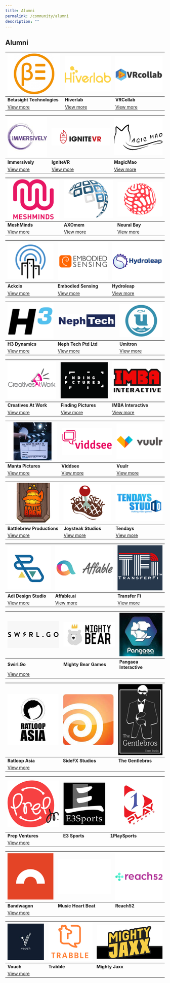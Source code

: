 ```yaml
---
title: Alumni
permalink: /community/alumni
description: ""
---
```

## Alumni

|![Alt text for image on Isomer site](/images/alumni/betasight.jpg) | ![Alt text for image on Isomer site](/images/alumni/hiverlab.png)|![Alt text for image on Isomer site](/images/alumni/vrcollab.png)|
| -------- | -------- | -------- |
| **Betasight Technologies**    | **Hiverlab**     | **VRCollab**  |
|[View more]() |    [View more]()  | [View more]()  |

|![Alt text for image on Isomer site](/images/alumni/immersively.jpg)| ![Alt text for image on Isomer site](/images/alumni/ignitevr.png) | ![Alt text for image on Isomer site](/images/alumni/magicmao1.png)|
| -------- | -------- | -------- |
| **Immersively**    | **IgniteVR**     | **MagicMao**  |
|[View more](/companies/augmenteed) |    [View more](/companies/nPlasty)  | [View more](/companies/Serlio)  |

|![Alt text for image on Isomer site](/images/alumni/meshminds.png)| ![Alt text for image on Isomer site](/images/alumni/axomem.png) |![Alt text for image on Isomer site](/images/alumni/Neuralbay.png)|
| -------- | -------- | -------- |
| **MeshMinds**    | **AXOmem**     | **Neural Bay**  |
|[View more](/companies/vostokVR) |    [View more](/companies/evolveInnovative)  | [View more](/companies/frolicGames)  |

|![Alt text for image on Isomer site](/images/alumni/ackcio.png)| ![Alt text for image on Isomer site](/images/alumni/embodiedSensing.png)|![Alt text for image on Isomer site](/images/alumni/hydroleap.png)|
| -------- | -------- | -------- |
| **Ackcio**    | **Embodied Sensing**     | **Hydroleap**  |
|[View more](/companies/visre) |    [View more](/companies/betterdata)  | [View more](/companies/dlabs)  |

|![Alt text for image on Isomer site](/images/alumni/H3dynamics.png)| ![Alt text for image on Isomer site](/images/alumni/nephtech.png)|![Alt text for image on Isomer site](/images/alumni/umitron.png)|
| -------- | -------- | -------- |
| **H3 Dynamics**    | **Neph Tech Ptd Ltd**     | **Umitron**  |
|[View more](/companies/eliteFit) |    [View more](/companies/essePi)  | [View more](/companies/oravault)  |

|![Alt text for image on Isomer site](/images/alumni/creativesatwork.png)| ![Alt text for image on Isomer site](/images/alumni/findingpictures.png)|![Alt text for image on Isomer site](/images/alumni/imbaInteractive.png)|
| -------- | -------- | -------- |
| **Creatives At Work**    | **Finding Pictures**     | **IMBA Interactive**  |
|[View more](/companies/peoplegraphy) |    [View more](/companies/zuno)  | [View more](/companies/dConstruct)  |

|![Alt text for image on Isomer site](/images/alumni/mantaPictures.png)|![Alt text for image on Isomer site](/images/alumni/viddsee.png)|![Alt text for image on Isomer site](/images/alumni/vuulr.png)|
| -------- | -------- | -------- |
| **Manta Pictures**    | **Viddsee**     | **Vuulr**  |
|[View more](/companies/tagbox) |    [View more](/companies/voox)  | [View more](/companies/virspatial)  |

|![Alt text for image on Isomer site](/images/alumni/battlebrew.png)|![Alt text for image on Isomer site](/images/alumni/joysteak.png)|![Alt text for image on Isomer site](/images/alumni/tendays.png)|
| -------- | -------- | -------- |
| **Battlebrew Productions**    | **Joysteak Studios**     | **Tendays**  |
|[View more](/companies/mandaiWildlifeGroup) |    [View more](/companies/cosmoSoftware)  | [View more](/companies/DBCS)  |

|![Alt text for image on Isomer site](/images/alumni/adi.png)|![Alt text for image on Isomer site](/images/alumni/affable.png)|![Alt text for image on Isomer site](/images/alumni/transferfi.png)|
| -------- | -------- | -------- |
| **Adi Design Studio**    | **Affable.ai**     | **Transfer Fi**  |
|[View more](/companies/filmplace) |    [View more](/companies/lendor)  | [View more](/companies/outside)  |

|![Alt text for image on Isomer site](/images/alumni/swirlgo.png)|![Alt text for image on Isomer site](/images/alumni/mightybear.jpg)|![Alt text for image on Isomer site](/images/alumni/pangaea.jpeg)|
| -------- | -------- | -------- |
| **Swirl.Go**    | **Mighty Bear Games** |  **Pangaea Interactive** |
|[View more](/companies/trustineo) |   | |

|![Alt text for image on Isomer site](/images/alumni/ratloop.jpeg)|![Alt text for image on Isomer site](/images/alumni/sidefx.jpeg)|![Alt text for image on Isomer site](/images/alumni/gentlebros.jpeg)|
| -------- | -------- | -------- |
| **Ratloop Asia**    | **SideFX Studios** |  **The Gentlebros** |
|[View more](/companies/trustineo) |   | |

|![Alt text for image on Isomer site](/images/alumni/prepventures.png)|![Alt text for image on Isomer site](/images/alumni/e3sports.png)|![Alt text for image on Isomer site](/images/alumni/1playsports.png)|
| -------- | -------- | -------- |
| **Prep Ventures**    | **E3 Sports** |  **1PlaySports** |
|[View more](/companies/trustineo) |   | |

|![Alt text for image on Isomer site](/images/alumni/bandwagon.png)|![Alt text for image on Isomer site](/images/placeholder.jpg)|![Alt text for image on Isomer site](/images/alumni/reach52.png)|
| -------- | -------- | -------- |
| **Bandwagon**    | **Music Heart Beat** |  **Reach52** |
|[View more](/companies/trustineo) |   | |

|![Alt text for image on Isomer site](/images/alumni/vouch.jpeg)|![Alt text for image on Isomer site](/images/alumni/trabble.png)|![Alt text for image on Isomer site](/images/alumni/mightyjaxx.png)|
| -------- | -------- | -------- |
| **Vouch**    | **Trabble** |  **Mighty Jaxx** |
|[View more](/companies/trustineo) |   | |